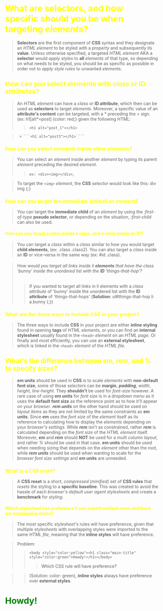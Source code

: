 # What are **selectors**, and how specific should you be when targeting _elements_?
>**Selectors** are the first component of **CSS** syntax and they designate an _HTML element_ to be styled with a _property_ and subsequently its **value**. Unless otherwise specified, a targeted _HTML element_ AKA a **selector** would _apply styles_ to **all** _elements_ of that type, so depending on what needs to be styled, you should be as specific as possible in order not to _apply style rules_ to unwanted _elements_.

## How can you select elements with _class_ or **ID attributes**?
>An _HTML element_ can have a _class_ or **ID attribute**, which then can be used as **selectors** to target _elements_. Moreover, a specific value of an **attribute's content** can be targeted, with a * preceding the = sign. (ex: h1[alt*=post] {color: red;}
  given the following _HTML_:
>  >````<h1 alt="post_1"></h1>````

>      >````<h1 alt="post3"></h1>````


### How can you select _elements_ inside other _elements_?
>You can select an _element_ inside another _element_ by typing its parent _element_ preceding the desired _element_.
>>````ex: <div><img></div>````,

> To target the ````<img>```` _element_, the **CSS** _selector_ would look like this: div img {;}


### How can you target the **immediate child** of an _element_?
>You can target the **immediate child** of an _element_ by using the _:first-of-type_ **pseudo selector**, or depending on the situation, _:first-child_ can also be used.

#### How can you target a _class_ inside a _class_, and a _class_ inside an **ID**?
>You can target a _class_ within a _class_ similar to how you would target **child elements**, (ex: .class .class2). You can also target a _class_ inside an **ID** or vice-versa in the same way (ex: #id .class).

>###### How would you target all _links_ inside li **elements** that have the _class_ 'bunny' inside the unordered list with the **ID** 'things-that-hop'?
>>If you wanted to target all links in li elements with a _class attribute_ of 'bunny' inside the unordered list with the **ID attribute** of 'things-that-hops'
>> (**Solution**:
>> ul#things-that-hop li a.bunny {;})


### What are the three ways to include **CSS** in your project?
>The three ways to include **CSS** in your project are either **inline styling** found in opening **tags** of _HTML elements_, or you can find an **internal stylesheet** usually found in the ````<head>```` _element_ on an _HTML page_. Or finally and most efficiently, you can use an **external stylesheet**, which is linked in the ````<head>```` _element_ of the _HTML file_.

## What's the difference between **em**, **_rem_**, and _%_ to specify sizes?
>**em units** should be used in **CSS** is to scale _elements_ with **non-default font size**, some of those _selectors_ can be **margin**, **_padding_**, _width_, _height_, _line-height_. They **shouldn't** be used for _font-size_ however. A rare case of using **em units** for _font size_ is in a _dropdown menu_ as it uses the **default font size** as the reference point as to how it'll appear on your _browser_. **_rem units_** on the other hand should be used on _layout items_ as they are not limited by the same constraints as **em units**. Since **em** uses the _font size_ of the _element_ itself as its reference to calculating how to display the _elements_ depending on your _browser's settings_.
>While **_rem_** isn't as constrained, rather **_rem_** is calculated depending on the _font size_ of the _HTML element_ itself. Moreover, **em** and **_rem_** should **NOT** be used for a _multi column layout_, and rather _%_ should be used in that case. **em units** should be used when needing sizing that depends on the _element_ other than the root, while **_rem units_** should be used when wanting to scale for the _browser font size settings_ and **em units** are unneeded.

### What is a **CSS reset**?
>A **CSS reset** is a short, _compressed_ (_minified_) set of **CSS rules** that _resets_ the styling to a **specific baseline**. This was created to avoid the hassle of each _browser's default user agent stylesheets_ and create a **benchmark** for _styling_.

#### Which stylesheet has preference if you import multiple ones and there are overlapping styles?
>The most specific _stylesheet's_ rules will have preference, given that multiple _stylesheets_ with overlapping styles were imported to the same _HTML file_, meaning that the **inline styles** will have preference.

>Problem:
>>````<body style="color:yellow"><h1 class="main-title" style="color:green">Howdy!</h1></body>````
>>>Which CSS rule will have preference?

>>(Solution: color: green), **inline styles** always have preference over **external styles**.
<body style="color:yellow"><h1 class="main-title" style="color:green">Howdy!</h1></body>

